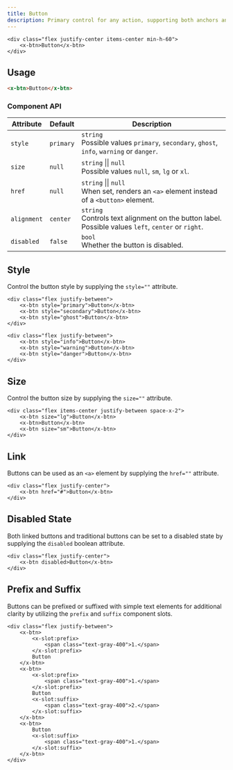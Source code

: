 ```yaml
---
title: Button
description: Primary control for any action, supporting both anchors and buttons.
---
```


```blade-component-preview
<div class="flex justify-center items-center min-h-60">
    <x-btn>Button</x-btn>
</div>
```

## Usage

```html
<x-btn>Button</x-btn>
```

### Component API

| Attribute   | Default   | Description                                                                                           |
| ----------- | --------- | ----------------------------------------------------------------------------------------------------- |
| `style`     | `primary` | `string`<br>Possible values `primary`, `secondary`, `ghost`, `info`, `warning` or `danger`.           |
| `size`      | `null`    | `string` &#124;&#124; `null`<br>Possible values `null`, `sm`, `lg` or `xl`.                           |
| `href`      | `null`    | `string` &#124;&#124; `null`<br>When set, renders an `<a>` element instead of a `<button>` element.   |
| `alignment` | `center`  | `string`<br>Controls text alignment on the button label. Possible values `left`, `center` or `right`. |
| `disabled`  | `false`   | `bool`<br>Whether the button is disabled.                                                             |

## Style

Control the button style by supplying the `style=""` attribute.

```blade-component-code
<div class="flex justify-between">
    <x-btn style="primary">Button</x-btn>
    <x-btn style="secondary">Button</x-btn>
    <x-btn style="ghost">Button</x-btn>
</div>
```

```blade-component-code
<div class="flex justify-between">
    <x-btn style="info">Button</x-btn>
    <x-btn style="warning">Button</x-btn>
    <x-btn style="danger">Button</x-btn>
</div>
```

## Size

Control the button size by supplying the `size=""` attribute.

```blade-component-code
<div class="flex items-center justify-between space-x-2">
    <x-btn size="lg">Button</x-btn>
    <x-btn>Button</x-btn>
    <x-btn size="sm">Button</x-btn>
</div>
```

## Link

Buttons can be used as an `<a>` element by supplying the `href=""` attribute.

```blade-component-code
<div class="flex justify-center">
    <x-btn href="#">Button</x-btn>
</div>
```

## Disabled State

Both linked buttons and traditional buttons can be set to a disabled state by supplying the `disabled` boolean attribute.

```blade-component-code
<div class="flex justify-center">
    <x-btn disabled>Button</x-btn>
</div>
```

## Prefix and Suffix

Buttons can be prefixed or suffixed with simple text elements for additional clarity by utilizing the `prefix` and `suffix` component slots.

```blade-component-code
<div class="flex justify-between">
    <x-btn>
        <x-slot:prefix>
            <span class="text-gray-400">1.</span>
        </x-slot:prefix>
        Button
    </x-btn>
    <x-btn>
        <x-slot:prefix>
            <span class="text-gray-400">1.</span>
        </x-slot:prefix>
        Button
        <x-slot:suffix>
            <span class="text-gray-400">2.</span>
        </x-slot:suffix>
    </x-btn>
    <x-btn>
        Button
        <x-slot:suffix>
            <span class="text-gray-400">1.</span>
        </x-slot:suffix>
    </x-btn>
</div>
```
